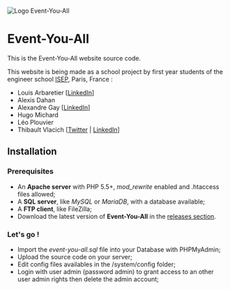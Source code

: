 ![Logo Event-You-All](http://event-you-all.thibault.vlacich.fr/templates/images/header/logo.png)
# Event-You-All

This is the Event-You-All website source code.

This website is being made as a school project by first year students of the engineer school [ISEP](http://www.isep.fr), Paris, France :
* Louis Arbaretier [[LinkedIn](https://fr.linkedin.com/pub/louis-arbaretier/107/8b7/332)]
* Alexis Dahan
* Alexandre Gay [[LinkedIn](https://fr.linkedin.com/pub/alexandre-gay/a4/407/2a4)]
* Hugo Michard
* Léo Plouvier
* Thibault Vlacich [[Twitter](https://twitter.com/ThibaultVlacich) | [LinkedIn](https://fr.linkedin.com/in/thibaultvlacich)]

## Installation

### Prerequisites

* An **Apache server** with PHP 5.5+, *mod_rewrite* enabled and .htaccess files allowed;
* A **SQL server**, like *MySQL* or *MariaDB*, with a database available;
* A **FTP client**, like FileZilla;
* Download the latest version of **Event-You-All** in the [releases section](https://github.com/ThibaultVlacich/Event-You-All/releases).

### Let's go !

* Import the *event-you-all.sql* file into your Database with PHPMyAdmin;
* Upload the source code on your server;
* Edit config files availables in the /system/config folder;
* Login with user admin (password admin) to grant access to an other user admin rights then delete the admin account;
